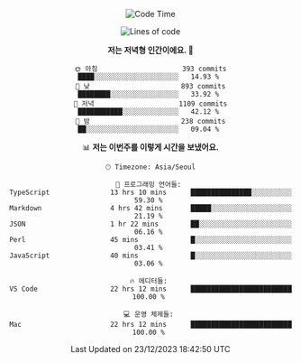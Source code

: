<div align='center'>
 
<!--START_SECTION:waka-->
![Code Time](http://img.shields.io/badge/Code%20Time-3%2C227%20hrs%2023%20mins-blue)

![Lines of code](https://img.shields.io/badge/%EC%A0%80%EB%8A%94%20%EC%97%AC%ED%83%9C%EA%B9%8C%EC%A7%80%20-1.3%20million%20%EC%A4%84%EC%9D%98%20%EC%BD%94%EB%93%9C%EB%A5%BC%20%EC%9E%91%EC%84%B1%ED%96%88%EC%96%B4%EC%9A%94.-blue)

**저는 저녁형 인간이에요. 🦉** 

```text
🌞 아침                     393 commits         ████░░░░░░░░░░░░░░░░░░░░░   14.93 % 
🌆 낮　                     893 commits         ████████░░░░░░░░░░░░░░░░░   33.92 % 
🌃 저녁                     1109 commits        ███████████░░░░░░░░░░░░░░   42.12 % 
🌙 밤　                     238 commits         ██░░░░░░░░░░░░░░░░░░░░░░░   09.04 % 
```


📊 **저는 이번주를 이렇게 시간을 보냈어요.** 

```text
🕑︎ Timezone: Asia/Seoul

💬 프로그래밍 언어들: 
TypeScript               13 hrs 10 mins      ███████████████░░░░░░░░░░   59.30 % 
Markdown                 4 hrs 42 mins       █████░░░░░░░░░░░░░░░░░░░░   21.19 % 
JSON                     1 hr 22 mins        ██░░░░░░░░░░░░░░░░░░░░░░░   06.16 % 
Perl                     45 mins             █░░░░░░░░░░░░░░░░░░░░░░░░   03.41 % 
JavaScript               40 mins             █░░░░░░░░░░░░░░░░░░░░░░░░   03.06 % 

🔥 에디터들: 
VS Code                  22 hrs 12 mins      █████████████████████████   100.00 % 

💻 운영 체제들: 
Mac                      22 hrs 12 mins      █████████████████████████   100.00 % 
```


 Last Updated on 23/12/2023 18:42:50 UTC
<!--END_SECTION:waka-->
 </div>
<!---
Emewjin/Emewjin is a ✨ special ✨ repository because its `README.md` (this file) appears on your GitHub profile.
You can click the Preview link to take a look at your changes.
--->
